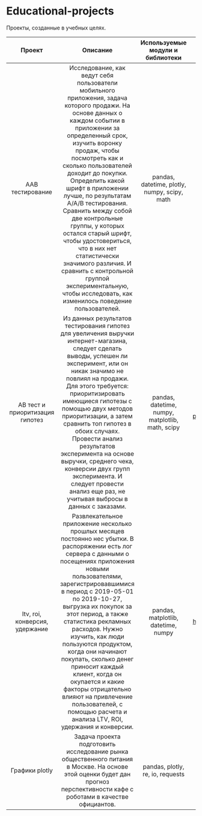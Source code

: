 # Educational-projects

Проекты, созданные в учебных целях. 

| Проект            | Описание   | Используемые модули и библиотеки       | Сcылка на Nbviewer | 
| :-------------------: | :--------------------: |:---------------------------:|:---------------------------:|
| AAB тестирование | Исследование, как ведут себя пользователи мобильного приложения, задача которого продажи. На основе данных о каждом событии в приложении за определенный срок, изучить воронку продаж, чтобы посмотреть как и сколько пользователей доходит до покупки. Определить какой шрифт в приложении лучше, по результатам A/A/B тестирования. Сравнить между собой две контрольные группы, у которых остался старый шрифт, чтобы удостовериться, что в них нет статистически значимого различия. И сравнить с контрольной группой экспериментальную, чтобы исследовать, как изменилось поведение пользователей. | pandas, datetime,  plotly, numpy, scipy, math | https://nbviewer.org/github/PolinaDud/Educational-projects-/blob/main/AAB%20%D1%82%D0%B5%D1%81%D1%82%D0%B8%D1%80%D0%BE%D0%B2%D0%B0%D0%BD%D0%B8%D0%B5.ipynb |
|AB тест и приоритизация гипотез| Из данных результатов тестирования гипотез для увеличения выручки интернет-магазина, следует сделать выводы, успешен ли эксперимент, или он никак значимо не повлиял на продажи. Для этого требуется: приоритизировать имеющиеся гипотезы с помощью двух методов приоритизации, а затем сравнить топ гипотез в обоих случаях. Провести анализ результатов эксперимента на основе выручки, среднего чека, конверсии двух групп эксперимента. И следует провести анализ еще раз, не учитывая выбросы в данных с заказами.|pandas, datetime, numpy, matplotlib, math, scipy| https://nbviewer.org/github/PolinaDud/Educational-projects-/blob/main/AB%20%D1%82%D0%B5%D1%81%D1%82%20%D0%B8%20%D0%BF%D1%80%D0%B8%D0%BE%D1%80%D0%B8%D1%82%D0%B8%D0%B7%D0%B0%D1%86%D0%B8%D1%8F%20%D0%B3%D0%B8%D0%BF%D0%BE%D1%82%D0%B5%D0%B7.ipynb# |
|ltv, roi, конверсия, удержание| Развлекательное приложение несколько прошлых месяцев постоянно нес убытки. В распоряжении есть лог сервера с данными о посещениях приложения новыми пользователями, зарегистрировавшимися в период с 2019-05-01 по 2019-10-27, выгрузка их покупок за этот период, а также статистика рекламных расходов. Нужно изучить, как люди пользуются продуктом, когда они начинают покупать, сколько денег приносит каждый клиент, когда он окупается и какие факторы отрицательно влияют на привлечение пользователей, с помощью расчета и анализа LTV, ROI, удержания и конверсии.|pandas, matplotlib, datetime, numpy | https://nbviewer.org/github/PolinaDud/Educational-projects-/blob/main/ltv%2C%20roi%2C%20%D0%BA%D0%BE%D0%BD%D0%B2%D0%B5%D1%80%D1%81%D0%B8%D1%8F%2C%20%D1%83%D0%B4%D0%B5%D1%80%D0%B6%D0%B0%D0%BD%D0%B8%D0%B5%20.ipynb |
| Графики plotly | Задача проекта подготовить исследование рынка общественного питания в Москве. На основе этой оценки будет дан прогноз перспективности кафе с роботами в качестве официантов.|pandas, plotly, re, io, requests| https://nbviewer.org/github/PolinaDud/Educational-projects-/blob/main/%D0%93%D1%80%D0%B0%D1%84%D0%B8%D0%BA%D0%B8%20Plotly.ipynb |

